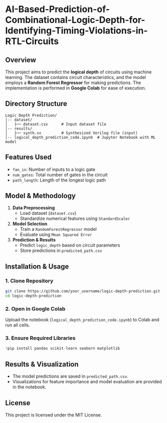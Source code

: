 # AI-Based-Prediction-of-Combinational-Logic-Depth-for-Identifying-Timing-Violations-in-RTL-Circuits

## Overview
This project aims to predict the **logical depth** of circuits using machine learning. The dataset contains circuit characteristics, and the model employs a **Random Forest Regressor** for making predictions. The implementation is performed in **Google Colab** for ease of execution.

## Directory Structure
```
Logic Depth Prediction/
│-- dataset/
│   ├── dataset.csv      # Input dataset file
│-- results/
│   ├── synth.sv         # Synthesized Verilog file (input)
│-- logical_depth_prediction_code.ipynb  # Jupyter Notebook with ML model
```

## Features Used
- `fan_in`: Number of inputs to a logic gate
- `num_gates`: Total number of gates in the circuit
- `path_length`: Length of the longest logic path

## Model & Methodology
1. **Data Preprocessing**
   - Load dataset (`dataset.csv`)
   - Standardize numerical features using `StandardScaler`
2. **Model Selection**
   - Train a `RandomForestRegressor` model
   - Evaluate using `Mean Squared Error`
3. **Prediction & Results**
   - Predict `logic_depth` based on circuit parameters
   - Store predictions in `predicted_path.csv`

## Installation & Usage
### **1. Clone Repository**
```sh
git clone https://github.com/your_username/logic-depth-prediction.git
cd logic-depth-prediction
```
### **2. Open in Google Colab**
Upload the notebook (`logical_depth_prediction_code.ipynb`) to Colab and run all cells.

### **3. Ensure Required Libraries**
```python
!pip install pandas scikit-learn seaborn matplotlib
```

## Results & Visualization
- The model predictions are saved in `predicted_path.csv`.
- Visualizations for feature importance and model evaluation are provided in the notebook.

## License
This project is licensed under the MIT License.
